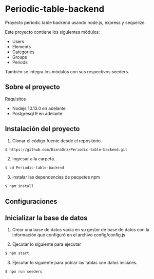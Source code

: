 # Periodic-table-backend
Proyecto periodic table backend  usando node.js, express y sequelize.

Este proyecto contiene los siguientes módulos:

- Users
- Elements
- Categories
- Groups
- Periods

También se integra los módulos con sus respectivos seeders.

## Sobre el proyecto

Requisitos

  - Nodejs 10.13.0 en adelante
  - Postgresql 9 en adelante


## Instalación del proyecto

1. Clonar el código fuente desde el repositorio.

```sh
$ https://github.com/DianaDrz/Periodic-table-backend.git
```

2. Ingresar a la carpeta.

```sh
$ cd Periodic-table-backend
```

3. Instalar las dependencias de paquetes npm

```sh
$ npm install
```

## Configuraciones



## Inicializar la base de datos

1. Crear una base de datos vacía en su gestor de base de datos con la información que configuró en el archivo config/config.js

2. Ejecutar lo siguiente para ejecutar

```sh
$ npm start
```

3. Ejecutar lo siguiente para poblar las tablas con datos iniciales.


```sh
$ npm run seeders
```


